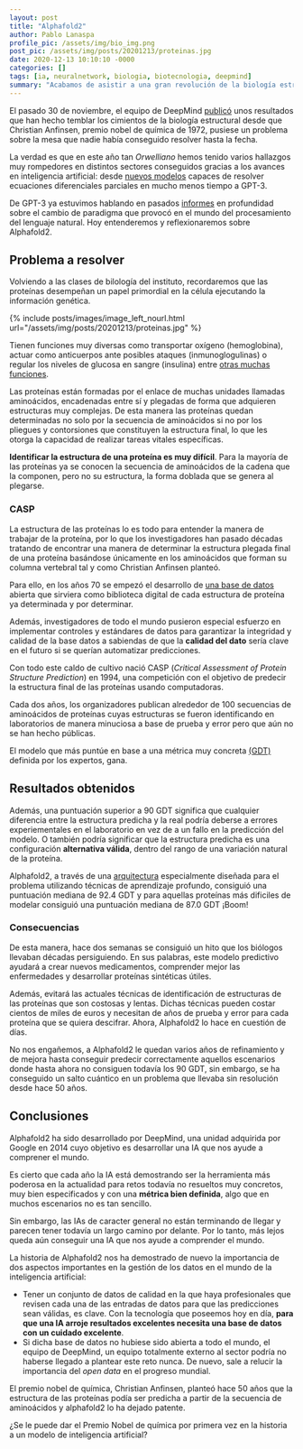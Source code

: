 ```yaml
---
layout: post
title: "Alphafold2"
author: Pablo Lanaspa
profile_pic: /assets/img/bio_img.png
post_pic: /assets/img/posts/20201213/proteinas.jpg
date: 2020-12-13 10:10:10 -0000
categories: []
tags: [ia, neuralnetwork, biologia, biotecnologia, deepmind]
summary: "Acabamos de asistir a una gran revolución de la biología estructural, ¿podría darse el Premio Nobel a una IA?"
---
```


El pasado 30 de noviembre, el equipo de DeepMind [publicó](https://deepmind.com/blog/article/alphafold-a-solution-to-a-50-year-old-grand-challenge-in-biology) unos resultados que han hecho temblar los cimientos de la biología estructural desde que Christian Anfinsen, premio nobel de química de 1972, pusiese un problema sobre la mesa que nadie había conseguido resolver hasta la fecha.

La verdad es que en este año tan *Orwelliano* hemos tenido varios hallazgos muy rompedores en distintos sectores conseguidos gracias a los avances en inteligencia artificial: desde [nuevos modelos](https://twitter.com/planaspa/status/1335917167334797312) capaces de resolver ecuaciones diferenciales parciales en mucho menos tiempo a GPT-3. 

De GPT-3 ya estuvimos hablando en pasados [informes](https://planaspa.com/2020/07/26/GPT-3.html) en profundidad sobre el cambio de paradigma que provocó en el mundo del procesamiento del lenguaje natural. Hoy entenderemos y reflexionaremos sobre Alphafold2.

## Problema a resolver

Volviendo a las clases de bilología del instituto, recordaremos que las proteínas desempeñan un papel primordial en la célula ejecutando la información genética.

{% include posts/images/image_left_nourl.html url="/assets/img/posts/20201213/proteinas.jpg" %}

Tienen funciones muy diversas como transportar oxígeno (hemoglobina), actuar como anticuerpos ante posibles ataques (inmunoglogulinas) o regular los niveles de glucosa en sangre (insulina) entre [otras muchas funciones](http://www.ehu.eus/biomoleculas/proteinas/prot3.htm).

Las proteínas están formadas por el enlace de muchas unidades llamadas aminoácidos, encadenadas entre sí y plegadas de forma que adquieren estructuras muy complejas. De esta manera las proteínas quedan determinadas no solo por la secuencia de aminoácidos si no por los pliegues y contorsiones que constituyen la estructura final, lo que les otorga la capacidad de realizar tareas vitales específicas.

**Identificar la estructura de una proteína es muy difícil**. Para la mayoría de las proteínas ya se conocen la secuencia de aminoácidos de la cadena que la componen, pero no su estructura, la forma doblada que se genera al plegarse.

### CASP

La estructura de las proteínas lo es todo para entender la manera de trabajar de la proteína, por lo que los investigadores han pasado décadas tratando de encontrar una manera de determinar la estructura plegada final de una proteína basándose únicamente en los aminoácidos que forman su columna vertebral tal y como Christian Anfinsen planteó.

Para ello, en los años 70 se empezó el desarrollo de [una base de datos](https://www.rcsb.org) abierta que sirviera como biblioteca digital de cada estructura de proteína ya determinada y por determinar. 

Además, investigadores de todo el mundo pusieron especial esfuerzo en implementar controles y estándares de datos para garantizar la integridad y calidad de la base datos a sabiendas de que la **calidad del dato** sería clave en el futuro si se querían automatizar predicciones.

Con todo este caldo de cultivo nació CASP (*Critical Assessment of Protein Structure Prediction*) en 1994, una competición con el objetivo de predecir la estructura final de las proteínas usando computadoras. 

Cada dos años, los organizadores publican alrededor de 100 secuencias de aminoácidos de proteínas cuyas estructuras se fueron identificando en laboratorios de manera minuciosa a base de prueba y error pero que aún no se han hecho públicas.

El modelo que más puntúe en base a una métrica muy concreta [(GDT)](https://en.wikipedia.org/wiki/Global_distance_test) definida por los expertos, gana.


## Resultados obtenidos

Además, una puntuación superior a 90 GDT significa que cualquier diferencia entre la estructura predicha y la real podría deberse a errores experiementales en el laboratorio en vez de a un fallo en la predicción del modelo. O también podría significar que la estructura predicha es una configuración **alternativa válida**, dentro del rango de una variación natural de la proteína.

Alphafold2, a través de una [arquitectura](https://github.com/lucidrains/alphafold2) especialmente diseñada para el problema utilizando técnicas de aprendizaje profundo, consiguió una puntuación mediana de 92.4 GDT y para aquellas proteínas más dificiles de modelar consiguió una puntuación mediana de 87.0 GDT ¡Boom!

### Consecuencias

De esta manera, hace dos semanas se consiguió un hito que los biólogos llevaban décadas persiguiendo. En sus palabras, este modelo predictivo ayudará a crear nuevos medicamentos, comprender mejor las enfermedades y desarrollar proteínas sintéticas útiles.

Además, evitará las actuales técnicas de identificación de estructuras de las proteínas que son costosas y lentas. Dichas técnicas pueden costar cientos de miles de euros y necesitan de años de prueba y error para cada proteína que se quiera descifrar. Ahora, Alphafold2 lo hace en cuestión de días.

No nos engañemos, a Alphafold2 le quedan varios años de refinamiento y de mejora hasta conseguir predecir correctamente aquellos escenarios donde hasta ahora no consiguen todavía los 90 GDT, sin embargo, se ha conseguido un salto cuántico en un problema que llevaba sin resolución desde hace 50 años.

## Conclusiones

Alphafold2 ha sido desarrollado por DeepMind, una unidad adquirida por Google en 2014 cuyo objetivo es desarrollar una IA que nos ayude a comprener el mundo.

Es cierto que cada año la IA está demostrando ser la herramienta más poderosa en la actualidad para retos todavía no resueltos muy concretos, muy bien especificados y con una **métrica bien definida**, algo que en muchos escenarios no es tan sencillo.

Sin embargo, las IAs de caracter general no están terminando de llegar y parecen tener todavía un largo camino por delante. Por lo tanto, más lejos queda aún conseguir una IA que nos ayude a comprender el mundo.

La historia de Alphafold2 nos ha demostrado de nuevo la importancia de dos aspectos importantes en la gestión de los datos en el mundo de la inteligencia artificial:
* Tener un conjunto de datos de calidad en la que haya profesionales que revisen cada una de las entradas de datos para que las predicciones sean válidas, es clave. Con la tecnología que poseemos hoy en día, **para que una IA arroje resultados excelentes necesita una base de datos con un cuidado excelente**.
* Si dicha base de datos no hubiese sido abierta a todo el mundo, el equipo de DeepMind, un equipo totalmente externo al sector podría no haberse llegado a plantear este reto nunca. De nuevo, sale a relucir la importancia del *open data* en el progreso mundial.

El premio nobel de química, Christian Anfinsen, planteó hace 50 años que la estructura de las proteínas podía ser predicha a partir de la secuencia de aminoácidos y alphafold2 lo ha dejado patente.

¿Se le puede dar el Premio Nobel de química por primera vez en la historia a un modelo de inteligencia artificial?
